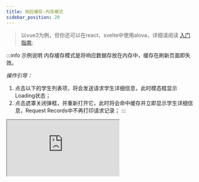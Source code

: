 ```yaml
---
title: 响应缓存-内存模式
sidebar_position: 20
---
```


> 以vue3为例，但你还可以在react、svelte中使用alova，详细请阅读 [入门指南](../overview/index);

:::info 示例说明
内存缓存模式是将响应数据存放在内存中，缓存在刷新页面即失效。

*操作引导：*
1. 点击以下的学生列表项，将会发送请求学生详细信息，此时模态框显示Loading状态；
2. 点击遮罩关闭弹框，并重新打开它，此时将会命中缓存并立即显示学生详细信息，Request Records中不再打印请求记录；
:::

<iframe src="https://codesandbox.io/embed/vite-vue-starter-cdgb8l?fontsize=14&hidenavigation=1&theme=dark"
  style={{
    width: '100%',
    height: '500px',
    border: '0',
    borderRadius: '4px',
    overflow: 'hidden',
  }}
  title="memory-cache"
  allow="accelerometer; ambient-light-sensor; camera; encrypted-media; geolocation; gyroscope; hid; microphone; midi; payment; usb; vr; xr-spatial-tracking"
  sandbox="allow-forms allow-modals allow-popups allow-presentation allow-same-origin allow-scripts"
></iframe>